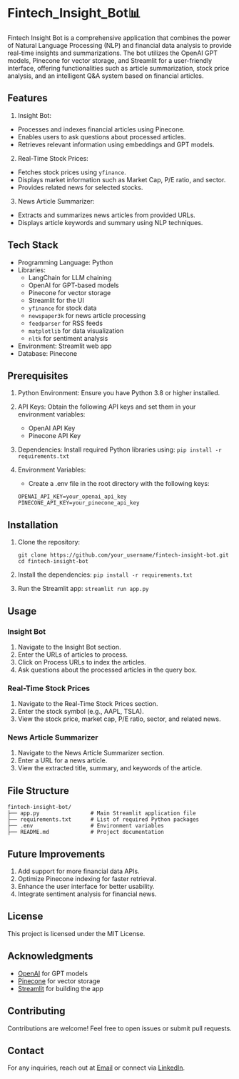 # Fintech_Insight_Bot📊

Fintech Insight Bot is a comprehensive application that combines the power of Natural Language Processing (NLP) and financial data analysis to provide real-time insights and summarizations. The bot utilizes the OpenAI GPT models, Pinecone for vector storage, and Streamlit for a user-friendly interface, offering functionalities such as article summarization, stock price analysis, and an intelligent Q&A system based on financial articles.

## Features

1. Insight Bot:
  - Processes and indexes financial articles using Pinecone.
  - Enables users to ask questions about processed articles.
  - Retrieves relevant information using embeddings and GPT models.

2. Real-Time Stock Prices:
  - Fetches stock prices using ```yfinance```.
  - Displays market information such as Market Cap, P/E ratio, and sector.
  - Provides related news for selected stocks.

3. News Article Summarizer:
  - Extracts and summarizes news articles from provided URLs.
  - Displays article keywords and summary using NLP techniques.

## Tech Stack

- Programming Language: Python
- Libraries:
  - LangChain for LLM chaining
  - OpenAI for GPT-based models
  - Pinecone for vector storage
  - Streamlit for the UI
  - ```yfinance``` for stock data
  - ```newspaper3k``` for news article processing
  - ```feedparser``` for RSS feeds
  - ```matplotlib``` for data visualization
  - ```nltk``` for sentiment analysis
- Environment: Streamlit web app
- Database: Pinecone

## Prerequisites

1. Python Environment: Ensure you have Python 3.8 or higher installed.
2. API Keys: Obtain the following API keys and set them in your environment variables:
    - OpenAI API Key
    - Pinecone API Key

3. Dependencies: Install required Python libraries using:
     ```pip install -r requirements.txt```

5. Environment Variables:
   - Create a .env file in the root directory with the following keys:
    ```
    OPENAI_API_KEY=your_openai_api_key
    PINECONE_API_KEY=your_pinecone_api_key
    
    ```

## Installation

1. Clone the repository:
   ```
   git clone https://github.com/your_username/fintech-insight-bot.git
   cd fintech-insight-bot
   
   ```

3. Install the dependencies:
  ```pip install -r requirements.txt```

4. Run the Streamlit app:
  ```streamlit run app.py```

## Usage

### Insight Bot

1. Navigate to the Insight Bot section.
2. Enter the URLs of articles to process.
3. Click on Process URLs to index the articles.
4. Ask questions about the processed articles in the query box.

### Real-Time Stock Prices

1. Navigate to the Real-Time Stock Prices section.
2. Enter the stock symbol (e.g., AAPL, TSLA).
3. View the stock price, market cap, P/E ratio, sector, and related news.

### News Article Summarizer

1. Navigate to the News Article Summarizer section.
2. Enter a URL for a news article.
3. View the extracted title, summary, and keywords of the article.

## File Structure
```
fintech-insight-bot/
├── app.py                # Main Streamlit application file
├── requirements.txt      # List of required Python packages
├── .env                  # Environment variables
├── README.md             # Project documentation
```
## Future Improvements

1. Add support for more financial data APIs.
2. Optimize Pinecone indexing for faster retrieval.
3. Enhance the user interface for better usability.
4. Integrate sentiment analysis for financial news.

## License

This project is licensed under the MIT License.

## Acknowledgments

- [OpenAI](https://openai.com/) for GPT models
- [Pinecone](https://www.pinecone.io/) for vector storage
- [Streamlit](https://streamlit.io/) for building the app

## Contributing

Contributions are welcome! Feel free to open issues or submit pull requests.

## Contact

For any inquiries, reach out at [Email](sameernimse99@gmail.com) or connect via [LinkedIn](https://www.linkedin.com/in/sameer522/).

